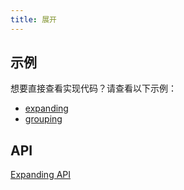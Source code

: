 ```yaml
---
title: 展开
---
```


## 示例

想要直接查看实现代码？请查看以下示例：

- [expanding](../examples/react/expanding)
- [grouping](../examples/react/grouping)

## API

[Expanding API](../api/features/expanding)
